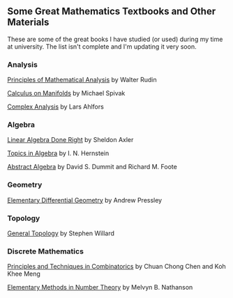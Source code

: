 ## Some Great Mathematics Textbooks and Other Materials

These are some of the great books I have studied (or used) during my time at university. The list isn't complete and I'm updating it very soon.

### Analysis

[Principles of Mathematical Analysis](https://www.amazon.com/Principles-Mathematical-Analysis-International-Mathematics/dp/007054235X) by Walter Rudin

[Calculus on Manifolds](https://www.amazon.com/Calculus-Manifolds-Approach-Classical-Theorems/dp/0805390219) by Michael Spivak

[Complex Analysis](https://www.amazon.com/Complex-Analysis-Lars-Ahlfors/dp/0070006571) by Lars Ahlfors

### Algebra

[Linear Algebra Done Right](https://link.springer.com/book/10.1007/978-3-319-11080-6) by Sheldon Axler 

[Topics in Algebra](https://www.amazon.com/Topics-Algebra-2nd-I-Herstein/dp/0471010901/ref=pd_aw_sbs_sccl_1/142-7282953-5777842?pd_rd_w=KpHjE&content-id=amzn1.sym.bc45384a-cf15-479c-b874-e31c5245d34e&pf_rd_p=bc45384a-cf15-479c-b874-e31c5245d34e&pf_rd_r=NQJPJN58CN5QGYB04S8X&pd_rd_wg=N8HCn&pd_rd_r=8d160956-e49d-4dd9-91a2-bf600d14abad&pd_rd_i=0471010901&psc=1) by I. N. Hernstein

[Abstract Algebra](https://www.amazon.com/Abstract-Algebra-3rd-David-Dummit/dp/0471433349) by David S. Dummit and Richard M. Foote

### Geometry

[Elementary Differential Geometry](https://link.springer.com/book/10.1007/978-1-84882-891-9) by Andrew Pressley

### Topology

[General Topology](https://books.google.co.in/books/about/General_Topology.html?id=-o8xJQ7Ag2cC&source=kp_book_description&redir_esc=y) by Stephen Willard

### Discrete Mathematics

[Principles and Techniques in Combinatorics](https://books.google.co.in/books/about/Principles_And_Techniques_In_Combinatori.html?id=jBrtCgAAQBAJ&source=kp_book_description&redir_esc=y) by Chuan Chong Chen and Koh Khee Meng

[Elementary Methods in Number Theory](https://link.springer.com/book/10.1007/b98870#:~:text=Elementary%20Methods%20in%20Number%20Theory%20begins%20with%20%22a%20first%20course,%2C%20prime%20numbers%2C%20and%20congruences) by Melvyn B. Nathanson

